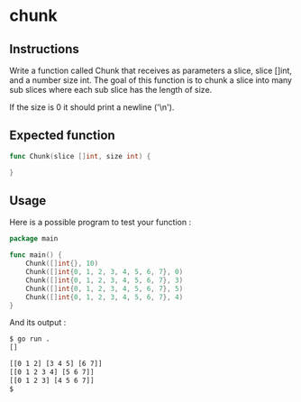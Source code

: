 # chunk
## Instructions
Write a function called Chunk that receives as parameters a slice, slice []int, and a number size int. The goal of this function is to chunk a slice into many sub slices where each sub slice has the length of size.

If the size is 0 it should print a newline ('\n').
## Expected function
```go
func Chunk(slice []int, size int) {

}
```
## Usage
Here is a possible program to test your function :
```go
package main

func main() {
	Chunk([]int{}, 10)
	Chunk([]int{0, 1, 2, 3, 4, 5, 6, 7}, 0)
	Chunk([]int{0, 1, 2, 3, 4, 5, 6, 7}, 3)
	Chunk([]int{0, 1, 2, 3, 4, 5, 6, 7}, 5)
	Chunk([]int{0, 1, 2, 3, 4, 5, 6, 7}, 4)
}
```
And its output :
```bash
$ go run .
[]

[[0 1 2] [3 4 5] [6 7]]
[[0 1 2 3 4] [5 6 7]]
[[0 1 2 3] [4 5 6 7]]
$
```